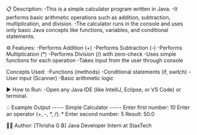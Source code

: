 📋 Description:
-This is a simple calculator program written in Java.
-It performs basic arithmetic operations such as addition, subtraction, multiplication, and division.
-The calculator runs in the console and uses only basic Java concepts like functions, variables, and conditional statements.

⚙️ Features:
-Performs Addition (+)
-Performs Subtraction (-)
-Performs Multiplication (*)
-Performs Division (/) with zero-check
-Uses simple functions for each operation
-Takes input from the user through console

Concepts Used:
-Functions (methods)
-Conditional statements (if, switch)
-User input (Scanner)
-Basic arithmetic logic

▶️ How to Run:
-Open any Java IDE (like IntelliJ, Eclipse, or VS Code) or terminal.

💡 Example Output
----- Simple Calculator -----
Enter first number: 10
Enter an operator (+, -, *, /): *
Enter second number: 5
Result: 50.0

👨‍💻 Author:
[Thrisha G B]
Java Developer Intern at StaxTech
